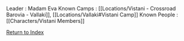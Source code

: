 Leader : Madam Eva
Known Camps  : [[Locations/Vistani - Crossroad Barovia - Vallaki]], [[Locations/Vallaki#Vistani Camp]]
Known People : [[Characters/Vistani Members]]

[Return to Index](Index)